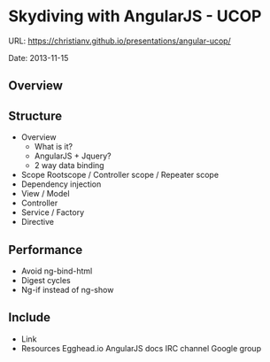 # Skydiving with AngularJS - UCOP

URL: https://christianv.github.io/presentations/angular-ucop/

Date: 2013-11-15

## Overview

## Structure

 - Overview
   - What is it?
   - AngularJS + Jquery?
   - 2 way data binding
 - Scope
  Rootscope / Controller scope / Repeater scope
 - Dependency injection
 - View / Model
 - Controller
 - Service / Factory
 - Directive

## Performance

 - Avoid ng-bind-html
 - Digest cycles
 - Ng-if instead of ng-show

## Include

 - Link
 - Resources
 	Egghead.io
 	AngularJS docs
 	IRC channel
 	Google group
